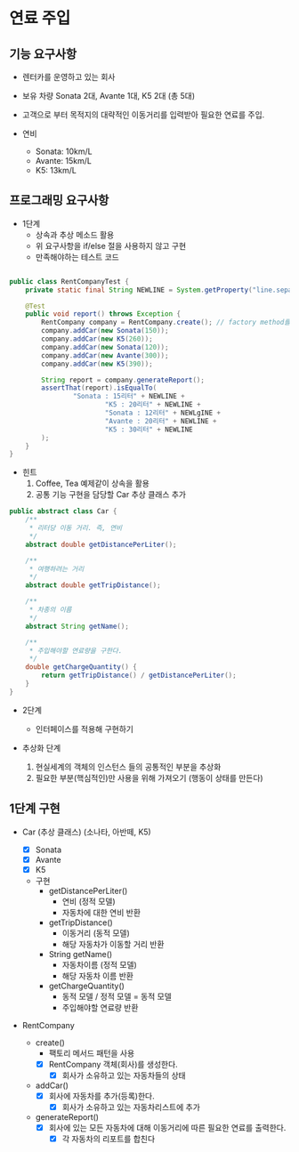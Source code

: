 # 연료 주입

## 기능 요구사항

- 렌터카를 운영하고 있는 회사
- 보유 차량 Sonata 2대, Avante 1대, K5 2대 (총 5대)
- 고객으로 부터 목적지의 대략적인 이동거리를 입력받아 필요한 연료를 주입.

- 연비
    - Sonata: 10km/L
    - Avante: 15km/L
    - K5: 13km/L

## 프로그래밍 요구사항

- 1단계
    - 상속과 추상 메소드 활용
    - 위 요구사항을 if/else 절을 사용하지 않고 구현
    - 만족해야하는 테스트 코드

```java

public class RentCompanyTest {
    private static final String NEWLINE = System.getProperty("line.separator");

    @Test
    public void report() throws Exception {
        RentCompany company = RentCompany.create(); // factory method를 사용해 생성
        company.addCar(new Sonata(150));
        company.addCar(new K5(260));
        company.addCar(new Sonata(120));
        company.addCar(new Avante(300));
        company.addCar(new K5(390));

        String report = company.generateReport();
        assertThat(report).isEqualTo(
                "Sonata : 15리터" + NEWLINE +
                        "K5 : 20리터" + NEWLINE +
                        "Sonata : 12리터" + NEWLgINE +
                        "Avante : 20리터" + NEWLINE +
                        "K5 : 30리터" + NEWLINE
        );
    }
}

 ```

- 힌트
    1. Coffee, Tea 예제같이 상속을 활용
    2. 공통 기능 구현을 담당할 Car 추상 클래스 추가

```java
public abstract class Car {
    /**
     * 리터당 이동 거리. 즉, 연비
     */
    abstract double getDistancePerLiter();

    /**
     * 여행하려는 거리
     */
    abstract double getTripDistance();

    /**
     * 차종의 이름
     */
    abstract String getName();

    /**
     * 주입해야할 연료량을 구한다.
     */
    double getChargeQuantity() {
        return getTripDistance() / getDistancePerLiter();
    }
}
```

- 2단계
    - 인터페이스를 적용해 구현하기

- 추상화 단계
    1. 현실세계의 객체의 인스턴스 들의 공통적인 부분을 추상화
    2. 필요한 부분(핵심적인)만 사용을 위해 가져오기 (행동이 상태를 만든다)

## 1단계 구현

- Car (추상 클래스) (소나타, 아반떼, K5)
    - [x] Sonata
    - [x] Avante
    - [x] K5
    - 구현
      - getDistancePerLiter()
          - 연비 (정적 모델)
          -  자동차에 대한 연비 반환
      - getTripDistance()
          - 이동거리 (동적 모델)
          -  해당 자동차가 이동할 거리 반환
      - String getName()
          - 자동차이름 (정적 모델)
          - 해당 자동차 이름 반환
      - getChargeQuantity()
          - 동적 모델 / 정적 모델 = 동적 모델
          - 주입해야할 연료량 반환

- RentCompany
    - create()
        - 팩토리 메서드 패턴을 사용
        - [x] RentCompany 객체(회사)를 생성한다.
          - [x] 회사가 소유하고 있는 자동차들의 상태
    - addCar()
        - [x] 회사에 자동차를 추가(등록)한다.
          - [x] 회사가 소유하고 있는 자동차리스트에 추가
    - generateReport()
        - [x] 회사에 있는 모든 자동차에 대해 이동거리에 따른 필요한 연료를 출력한다.
          - [x] 각 자동차의 리포트를 합친다